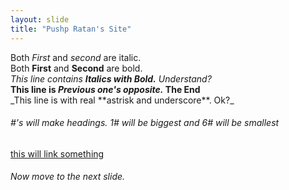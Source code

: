 ```yaml
---
layout: slide
title: "Pushp Ratan's Site"
---
```

Both *First* and _second_ are italic.   
Both **First** and __Second__ are bold.  
_This line contains **Italics with Bold.** Understand?_  
__This line is *Previous one's opposite.* The End__  
\_This line is with real \*\*astrisk and underscore\*\*. Ok?\_   
###### #'s will make headings. 1\# will be biggest and 6\# will be smallest  
[this will link something](https://pushpratan.github.io/github-slideshow/)  
###### Now move to the next slide.  
